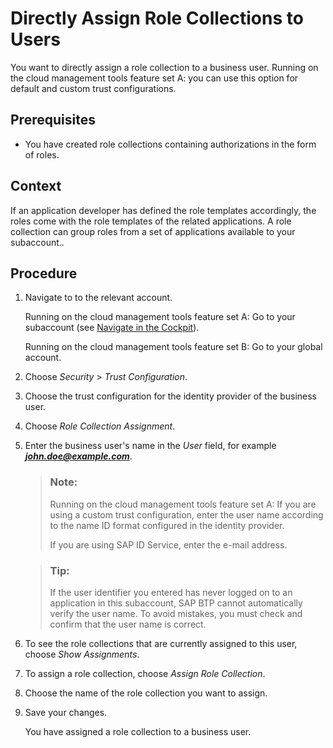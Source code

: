 <!-- loioa55a3feb7dca464dbb333dc66d2416ad -->

# Directly Assign Role Collections to Users

You want to directly assign a role collection to a business user. Running on the cloud management tools feature set A: you can use this option for default and custom trust configurations.



<a name="loioa55a3feb7dca464dbb333dc66d2416ad__prereq_ol5_psb_5z"/>

## Prerequisites

-   You have created role collections containing authorizations in the form of roles.




## Context

If an application developer has defined the role templates accordingly, the roles come with the role templates of the related applications. A role collection can group roles from a set of applications available to your subaccount..



## Procedure

1.  Navigate to to the relevant account.

    Running on the cloud management tools feature set A: Go to your subaccount \(see [Navigate in the Cockpit](Navigate_in_the_Cockpit_0874895.md)\).

    Running on the cloud management tools feature set B: Go to your global account.

2.  Choose *Security* \> *Trust Configuration*.

3.  Choose the trust configuration for the identity provider of the business user.

4.  Choose *Role Collection Assignment*.

5.  Enter the business user's name in the *User* field, for example ***john.doe@example.com***.

    > ### Note:  
    > Running on the cloud management tools feature set A: If you are using a custom trust configuration, enter the user name according to the name ID format configured in the identity provider.
    > 
    > If you are using SAP ID Service, enter the e-mail address.

    > ### Tip:  
    > If the user identifier you entered has never logged on to an application in this subaccount, SAP BTP cannot automatically verify the user name. To avoid mistakes, you must check and confirm that the user name is correct.

6.  To see the role collections that are currently assigned to this user, choose *Show Assignments*.

7.  To assign a role collection, choose *Assign Role Collection*.

8.  Choose the name of the role collection you want to assign.

9.  Save your changes.

    You have assigned a role collection to a business user.


